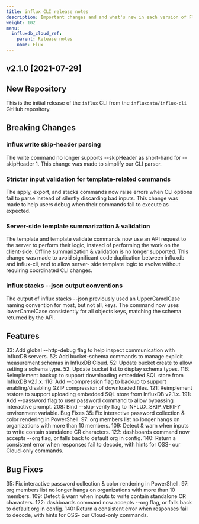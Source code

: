 ```yaml
---
title: influx CLI release notes
description: Important changes and and what's new in each version of Flux.
weight: 102
menu:
  influxdb_cloud_ref:
    parent: Release notes
    name: Flux
---
```



## v2.1.0 [2021-07-29]

## New Repository

This is the initial release of the `influx` CLI from the `influxdata/influx-cli` GitHub repository.

## Breaking Changes

### influx write skip-header parsing

The write command no longer supports --skipHeader as short-hand for --skipHeader 1. This change was made to simplify our CLI parser.

### Stricter input validation for template-related commands

The apply, export, and stacks commands now raise errors when CLI options fail to parse instead of silently discarding bad inputs. This change was made to help users debug when their commands fail to execute as expected.

### Server-side template summarization & validation

The template and template validate commands now use an API request to the server to perform their logic, instead of performing the work on the client-side. Offline summarization & validation is no longer supported. This change was made to avoid significant code duplication between influxdb and influx-cli, and to allow server- side template logic to evolve without requiring coordinated CLI changes.

### influx stacks --json output conventions

The output of influx stacks --json previously used an UpperCamelCase naming convention for most, but not all, keys. The command now uses lowerCamelCase consistently for all objects keys, matching the schema returned by the API.

## Features

33: Add global --http-debug flag to help inspect communication with InfluxDB servers.
52: Add bucket-schema commands to manage explicit measurement schemas in InfluxDB Cloud.
52: Update bucket create to allow setting a schema type.
52: Update bucket list to display schema types.
116: Reimplement backup to support downloading embedded SQL store from InfluxDB v2.1.x.
116: Add --compression flag to backup to support enabling/disabling GZIP compression of downloaded files.
121: Reimplement restore to support uploading embedded SQL store from InfluxDB v2.1.x.
191: Add --password flag to user password command to allow bypassing interactive prompt.
208: Bind --skip-verify flag to INFLUX_SKIP_VERIFY environment variable.
Bug Fixes
35: Fix interactive password collection & color rendering in PowerShell.
97: org members list no longer hangs on organizations with more than 10 members.
109: Detect & warn when inputs to write contain standalone CR characters.
122: dashboards command now accepts --org flag, or falls back to default org in config.
140: Return a consistent error when responses fail to decode, with hints for OSS- our Cloud-only commands.

## Bug Fixes

35: Fix interactive password collection & color rendering in PowerShell.
97: org members list no longer hangs on organizations with more than 10 members.
109: Detect & warn when inputs to write contain standalone CR characters.
122: dashboards command now accepts --org flag, or falls back to default org in config.
140: Return a consistent error when responses fail to decode, with hints for OSS- our Cloud-only commands.